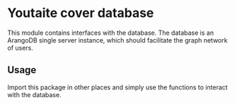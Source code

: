 # Youtaite cover database

This module contains interfaces with the database. The database is an ArangoDB single server instance, which should facilitate the graph network of users.

## Usage

Import this package in other places and simply use the functions to interact with the database.